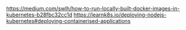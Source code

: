 https://medium.com/swlh/how-to-run-locally-built-docker-images-in-kubernetes-b28fbc32cc1d
https://learnk8s.io/deploying-nodejs-kubernetes#deploying-containerised-applications
